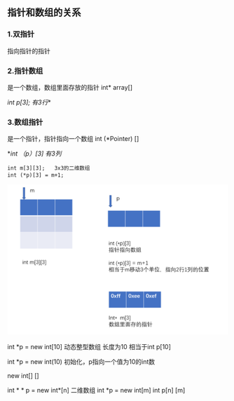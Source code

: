 ## 指针和数组的关系

### 1.双指针

指向指针的指针

### 2.指针数组

是一个数组，数组里面存放的指针        int*    array[]

**int* p[3];   有3行**

### 3.数组指针

是一个指针，指针指向一个数组      int    (*Pointer) []

**int （*p）[3]  有3列**



```
int m[3][3];   3x3的二维数组
int (*p)[3] = m+1;   
```

![image-20201231151056915](数组和指针/image-20201231151056915.png)



int *p = new int[10]   动态整型数组 长度为10    相当于int p[10]

int *p = new int(10)   初始化，p指向一个值为10的int数

new int[] []

int * * p  = new int*[n]   二维数组   int *p = new int[m]  int p[n] [m]

  



